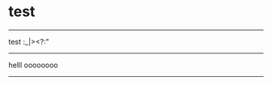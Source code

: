 # test
******************************
test   :_|><?:"
******************************
helll oooooooo
****************************
